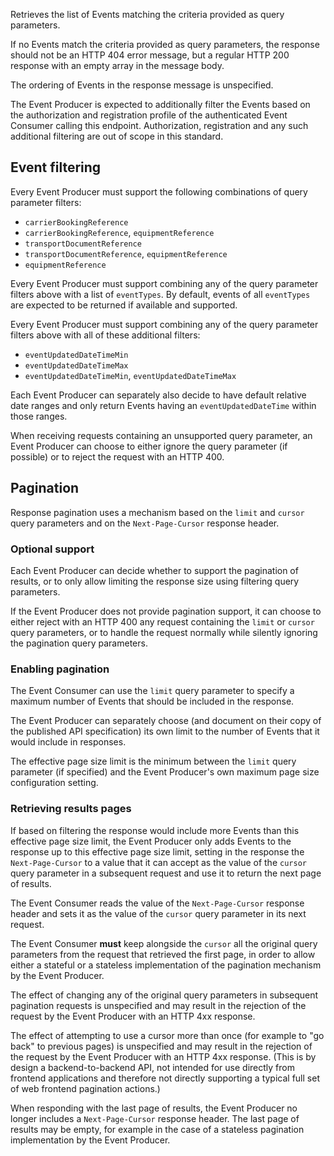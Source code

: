 Retrieves the list of Events matching the criteria provided as query parameters.

If no Events match the criteria provided as query parameters, the response should not be an HTTP 404 error message, but a regular HTTP 200 response with an empty array in the message body.

The ordering of Events in the response message is unspecified.

The Event Producer is expected to additionally filter the Events based on the authorization and registration profile of the authenticated Event Consumer calling this endpoint. Authorization, registration and any such additional filtering are out of scope in this standard.

## Event filtering

Every Event Producer must support the following combinations of query parameter filters:
* `carrierBookingReference`
* `carrierBookingReference`, `equipmentReference`
* `transportDocumentReference`
* `transportDocumentReference`, `equipmentReference`
* `equipmentReference`

Every Event Producer must support combining any of the query parameter filters above with a list of `eventTypes`. By default, events of all `eventTypes` are expected to be returned if available and supported.

Every Event Producer must support combining any of the query parameter filters above with all of these additional filters:
* `eventUpdatedDateTimeMin`
* `eventUpdatedDateTimeMax`
* `eventUpdatedDateTimeMin`, `eventUpdatedDateTimeMax`

Each Event Producer can separately also decide to have default relative date ranges and only return Events having an `eventUpdatedDateTime` within those ranges.

When receiving requests containing an unsupported query parameter, an Event Producer can choose to either ignore the query parameter (if possible) or to reject the request with an HTTP 400.

## Pagination

Response pagination uses a mechanism based on the `limit` and `cursor` query parameters and on the `Next-Page-Cursor` response header.

### Optional support

Each Event Producer can decide whether to support the pagination of results, or to only allow limiting the response size using filtering query parameters.

If the Event Producer does not provide pagination support, it can choose to either reject with an HTTP 400 any request containing the `limit` or `cursor` query parameters, or to handle the request normally while silently ignoring the pagination query parameters.

### Enabling pagination

The Event Consumer can use the `limit` query parameter to specify a maximum number of Events that should be included in the response.

The Event Producer can separately choose (and document on their copy of the published API specification) its own limit to the number of Events that it would include in responses.

The effective page size limit is the minimum between the `limit` query parameter (if specified) and the Event Producer's own maximum page size configuration setting.

### Retrieving results pages

If based on filtering the response would include more Events than this effective page size limit, the Event Producer only adds Events to the response up to this effective page size limit, setting in the response the `Next-Page-Cursor` to a value that it can accept as the value of the `cursor` query parameter in a subsequent request and use it to return the next page of results.

The Event Consumer reads the value of the `Next-Page-Cursor` response header and sets it as the value of the `cursor` query parameter in its next request.

The Event Consumer **must** keep alongside the `cursor` all the original query parameters from the request that retrieved the first page, in order to allow either a stateful or a stateless implementation of the pagination mechanism by the Event Producer.

The effect of changing any of the original query parameters in subsequent pagination requests is unspecified and may result in the rejection of the request by the Event Producer with an HTTP 4xx response.

The effect of attempting to use a cursor more than once (for example to "go back" to previous pages) is unspecified and may result in the rejection of the request by the Event Producer with an HTTP 4xx response. (This is by design a backend-to-backend API, not intended for use directly from frontend applications and therefore not directly supporting a typical full set of web frontend pagination actions.)

When responding with the last page of results, the Event Producer no longer includes a `Next-Page-Cursor` response header. The last page of results may be empty, for example in the case of a stateless pagination implementation by the Event Producer.
